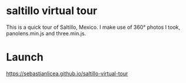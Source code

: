 # saltillo virtual tour
This is a quick tour of Saltillo, Mexico. I make use of 360° photos I took, panolens.min.js and three.min.js.

# Launch
https://sebastianlicea.github.io/saltillo-virtual-tour
